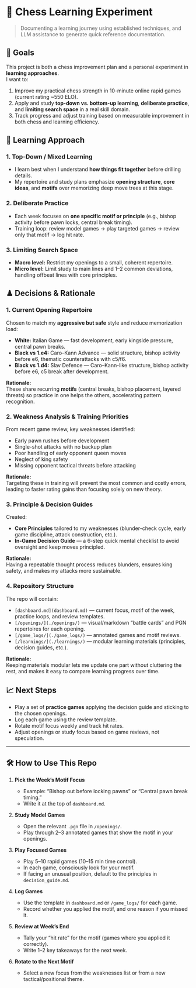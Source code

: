 # 🏹 Chess Learning Experiment

> Documenting a learning journey using established techniques, and LLM assistance to generate quick reference documentation.

## 🎯 Goals
This project is both a chess improvement plan and a personal experiment in **learning approaches**.  
I want to:
1. Improve my practical chess strength in 10-minute online rapid games (current rating ~550 ELO).
2. Apply and study **top-down vs. bottom-up learning**, **deliberate practice**, and **limiting search space** in a real skill domain.
3. Track progress and adjust training based on measurable improvement in both chess and learning efficiency.

## 🧠 Learning Approach

### 1. **Top-Down / Mixed Learning**
- I learn best when I understand **how things fit together** before drilling details.
- My repertoire and study plans emphasize **opening structure**, **core ideas**, and **motifs** over memorizing deep move trees at this stage.

### 2. **Deliberate Practice**
- Each week focuses on **one specific motif or principle** (e.g., bishop activity before pawn locks, central break timing).
- Training loop: review model games → play targeted games → review only that motif → log hit rate.

### 3. **Limiting Search Space**
- **Macro level:** Restrict my openings to a small, coherent repertoire.
- **Micro level:** Limit study to main lines and 1–2 common deviations, handling offbeat lines with core principles.

## ♟ Decisions & Rationale

### 1. Current Opening Repertoire
Chosen to match my **aggressive but safe** style and reduce memorization load:
- **White:** Italian Game — fast development, early kingside pressure, central pawn breaks.
- **Black vs 1.e4:** Caro–Kann Advance — solid structure, bishop activity before e6, thematic counterattacks with c5/f6.
- **Black vs 1.d4:** Slav Defence — Caro–Kann-like structure, bishop activity before e6, c5 break after development.

**Rationale:**  
These share recurring **motifs** (central breaks, bishop placement, layered threats) so practice in one helps the others, accelerating pattern recognition.

### 2. Weakness Analysis & Training Priorities

From recent game review, key weaknesses identified:
- Early pawn rushes before development
- Single-shot attacks with no backup plan
- Poor handling of early opponent queen moves
- Neglect of king safety
- Missing opponent tactical threats before attacking

**Rationale:**  
Targeting these in training will prevent the most common and costly errors, leading to faster rating gains than focusing solely on new theory.

### 3. Principle & Decision Guides
Created:
- **Core Principles** tailored to my weaknesses (blunder-check cycle, early game discipline, attack construction, etc.).
- **In-Game Decision Guide** — a 6-step quick mental checklist to avoid oversight and keep moves principled.

**Rationale:**  
Having a repeatable thought process reduces blunders, ensures king safety, and makes my attacks more sustainable.

### 4. Repository Structure
The repo will contain:
- `[dashboard.md](dashboard.md)` — current focus, motif of the week, practice loops, and review templates.
- `[/openings/](./openings/)` — visual/markdown “battle cards” and PGN repertoires for each opening.
- `[/game_logs/](./game_logs/)` — annotated games and motif reviews.
- `[/learnings/](./learnings/)` — modular learning materials (principles, decision guides, etc.).

**Rationale:**  
Keeping materials modular lets me update one part without cluttering the rest, and makes it easy to compare learning progress over time.

## 📈 Next Steps

- Play a set of **practice games** applying the decision guide and sticking to the chosen openings.
- Log each game using the review template.
- Rotate motif focus weekly and track hit rates.
- Adjust openings or study focus based on game reviews, not speculation.

---

## 🛠 How to Use This Repo

1. **Pick the Week’s Motif Focus**
    - Example: “Bishop out before locking pawns” or “Central pawn break timing.”
    - Write it at the top of `dashboard.md`.

2. **Study Model Games**
    - Open the relevant `.pgn` file in `/openings/`.
    - Play through 2–3 annotated games that show the motif in your openings.

3. **Play Focused Games**
    - Play 5–10 rapid games (10–15 min time control).
    - In each game, consciously look for your motif.
    - If facing an unusual position, default to the principles in `decision_guide.md`.

4. **Log Games**
    - Use the template in `dashboard.md` or `/game_logs/` for each game.
    - Record whether you applied the motif, and one reason if you missed it.

5. **Review at Week’s End**
    - Tally your “hit rate” for the motif (games where you applied it correctly).
    - Write 1–2 key takeaways for the next week.

6. **Rotate to the Next Motif**
    - Select a new focus from the weaknesses list or from a new tactical/positional theme.
